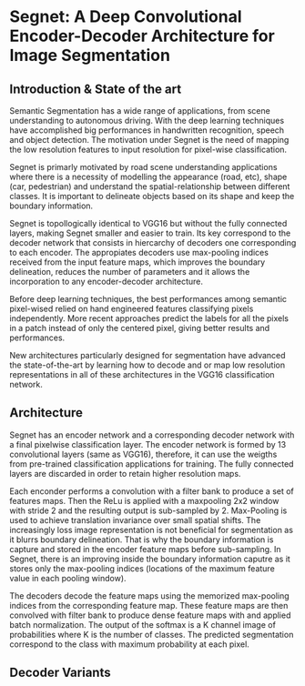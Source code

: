 # Segnet: A Deep Convolutional Encoder-Decoder Architecture for Image Segmentation

## Introduction & State of the art
Semantic Segmentation has a wide range of applications, from scene understanding to autonomous driving. With the deep learning techniques have accomplished big performances in handwritten recognition, speech and object detection. The motivation under Segnet is the need of mapping the low resolution features to input resolution for pixel-wise classification. 

Segnet is primarly motivated by road scene understanding applications where there is a necessity of modelling the appearance (road, etc), shape (car, pedestrian) and understand the spatial-relationship between different classes. It is important to delineate objects based on its shape and keep the boundary information. 

Segnet is topollogically identical to VGG16 but without the fully connected layers, making Segnet smaller and easier to train. Its key correspond to the decoder network that consists in hiercarchy of decoders one corresponding to each encoder. The appropiates decoders use max-pooling indices received from the input feature maps, which improves the boundary delineation, reduces the number of parameters and it allows the incorporation to any encoder-decoder architecture. 

Before deep learning techniques, the best performances among semantic pixel-wised relied on hand engineered features classifying pixels independently. More recent approaches predict the labels for all the pixels in a patch instead of only the centered pixel, giving better results and performances. 

New architectures particularly designed for segmentation have advanced the state-of-the-art by learning how to decode and or map low resolution representations in all of these architectures in the VGG16 classification network. 

## Architecture
Segnet has an encoder network and a corresponding decoder network with a final pixelwise classification layer. The encoder network is formed by 13 convolutional layers (same as VGG16), therefore, it can use the weigths from pre-trained classification applications for training. The fully connected layers are discarded in order to retain higher resolution maps. 

Each enconder performs a convolution with a filter bank to produce a set of features maps. Then the ReLu is applied with a maxpooling 2x2 window with stride 2 and the resulting output is sub-sampled by 2. Max-Pooling is used to achieve translation invariance over small spatial shifts. The increasingly loss image representation is not beneficial for segmentation as it blurrs boundary delineation. That is why the boundary information is capture and stored in the encoder feature maps before sub-sampling. In Segnet, there is an improving inside the boundary information caputre as it stores only the max-pooling indices (locations of the maximum feature value in each pooling window).

The decoders decode the feature maps using the memorized max-pooling indices from the corresponding feature map. These feature maps are then convolved with filter bank to produce dense feature maps with and applied batch normalization. The output of the softmax is a K channel image of probabilities where K is the number of classes. The predicted segmentation correspond to the class with maximum probability at each pixel.

## Decoder Variants




 
